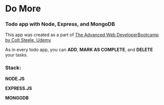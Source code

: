# Do More

### Todo app with Node, Express, and MongoDB

This app was created as a part of [The Advanced Web DeveloperBootcamp by Colt Steele, Udemy](https://www.udemy.com/the-advanced-web-developer-bootcamp/learn/v4/overview)

As in every todo app, you can **ADD**, **MARK AS COMPLETE**, and **DELETE** your tasks.

### Stack:

**NODE.JS**

**EXPRESS.JS**

**MONGODB**
